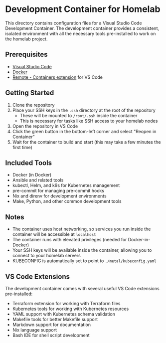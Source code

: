 # Development Container for Homelab

This directory contains configuration files for a Visual Studio Code Development Container. The development container provides a consistent, isolated environment with all the necessary tools pre-installed to work on the homelab project.

## Prerequisites

- [Visual Studio Code](https://code.visualstudio.com/)
- [Docker](https://www.docker.com/products/docker-desktop)
- [Remote - Containers extension](https://marketplace.visualstudio.com/items?itemName=ms-vscode-remote.remote-containers) for VS Code

## Getting Started

1. Clone the repository
2. Place your SSH keys in the `.ssh` directory at the root of the repository
   - These will be mounted to `/root/.ssh` inside the container
   - This is necessary for tasks like SSH access to your homelab nodes
3. Open the repository in VS Code
4. Click the green button in the bottom-left corner and select "Reopen in Container"
5. Wait for the container to build and start (this may take a few minutes the first time)

## Included Tools

- Docker (in Docker)
- Ansible and related tools
- kubectl, Helm, and k9s for Kubernetes management
- pre-commit for managing pre-commit hooks
- Nix and direnv for development environments
- Make, Python, and other common development tools

## Notes

- The container uses host networking, so services you run inside the container will be accessible at `localhost`
- The container runs with elevated privileges (needed for Docker-in-Docker)
- Your SSH keys will be available inside the container, allowing you to connect to your homelab servers
- KUBECONFIG is automatically set to point to `./metal/kubeconfig.yaml`

## VS Code Extensions

The development container comes with several useful VS Code extensions pre-installed:

- Terraform extension for working with Terraform files
- Kubernetes tools for working with Kubernetes resources
- YAML support with Kubernetes schema validation
- Makefile tools for better Makefile support
- Markdown support for documentation
- Nix language support
- Bash IDE for shell script development
